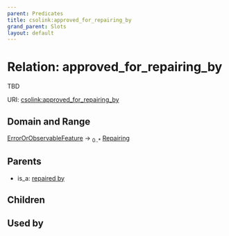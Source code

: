 ```yaml
---
parent: Predicates
title: csolink:approved_for_repairing_by
grand_parent: Slots
layout: default
---
```


# Relation: approved_for_repairing_by


TBD

URI: [csolink:approved_for_repairing_by](https://w3id.org/csolink/vocab/approved_for_repairing_by)

## Domain and Range

[ErrorOrObservableFeature](ErrorOrObservableFeature.md) ->  <sub>0..*</sub> [Repairing](Repairing.md)

## Parents

 *  is_a: [repaired by](repaired_by.md)

## Children


## Used by

